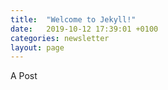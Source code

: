 ```yaml
---
title:  "Welcome to Jekyll!"
date:   2019-10-12 17:39:01 +0100
categories: newsletter
layout: page
---
```

A Post

